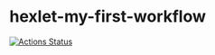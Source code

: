 # hexlet-my-first-workflow

[![Actions Status](https://github.com/hsifananab/hexlet-my-first-workflow/actions/workflows/hello-world.yml/badge.svg)](https://github.com/hsifananab/hexlet-my-first-workflow/actions)
